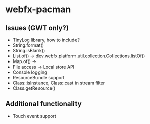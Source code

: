 # webfx-pacman

## Issues (GWT only?)
- TinyLog library, how to include?
- String.format()
- String.isBlank()
- List.of() -> dev.webfx.platform.util.collection.Collections.listOf()
- Map.of() -> 
- File access -> Local store API
- Console logging
- ResourceBundle support
- Class::isInstance, Class::cast in stream filter
- Class.getResource()

## Additional functionality
- Touch event support
